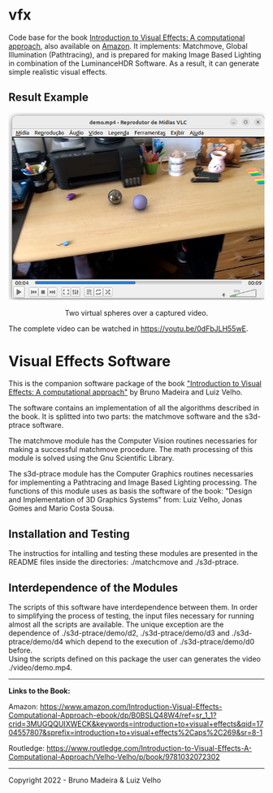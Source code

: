 # vfx
Code base for the book <a href="https://www.routledge.com/Introduction-to-Visual-Effects-A-Computational-Approach/Velho-Velho/p/book/9781032072302">Introduction to Visual Effects: A computational approach</a>, also available on <a href="https://www.amazon.com/Introduction-Visual-Effects-Computational-Approach-ebook/dp/B0BSLQ48W4/ref=sr_1_1?crid=3MUGQQUIXWECK&keywords=introduction+to+visual+effects&qid=1704557807&sprefix=introduction+to+visual+effects%2Caps%2C269&sr=8-1">Amazon</a>. It implements: Matchmove, Global Illumination (Pathtracing), and is prepared for making Image Based Lighting in combination of the LuminanceHDR Software. As a result, it can generate simple realistic visual effects.

Result Example
-------------------------
<p align="center"><img src="demo.png"></center></p>
<p align="center">Two virtual spheres over a captured video.</p>

The complete video can be watched in <a href="https://youtu.be/0dFbJLH55wE">https://youtu.be/0dFbJLH55wE</a>.

Visual Effects Software
=======================

This is the companion software package of the book  <a href="https://www.routledge.com/Introduction-to-Visual-Effects-A-Computational-Approach/Velho-Velho/p/book/9781032072302">
"Introduction to Visual Effects: A computational approach"</a> 
by Bruno Madeira and Luiz Velho.

The software contains an implementation of all the
algorithms described in the book.
It is splitted into two parts: the matchmove software
and the s3d-ptrace software.

The matchmove module has the Computer Vision routines
necessaries for making a successful matchmove procedure. 
The math processing of this module is solved using the 
Gnu Scientific Library.

The s3d-ptrace module has the Computer Graphics routines necessaries
for implementing a Pathtracing and Image Based Lighting processing.
The functions of this module uses as basis the software of the book:
"Design and Implementation of 3D Graphics Systems" from: Luiz Velho,
Jonas Gomes and Mario Costa Sousa.  

Installation and Testing
----------------------------

The instructios for intalling and testing these modules are presented
in the README files inside the directories: ./matchcmove and ./s3d-ptrace.

Interdependence of the Modules
------------------------------

The scripts of this software have interdependence between them.
In order to simplifying the process of testing, the
input files necessary for running almost all the scripts are available.
The unique exception are the dependence of 
./s3d-ptrace/demo/d2, ./s3d-ptrace/demo/d3 and ./s3d-ptrace/demo/d4
 which depend to the execution of ./s3d-ptrace/demo/d0 before.  
Using the scripts defined on this package the user can generates
 the video ./video/demo.mp4.

<hr>

<b>Links to the Book:</b>

Amazon: https://www.amazon.com/Introduction-Visual-Effects-Computational-Approach-ebook/dp/B0BSLQ48W4/ref=sr_1_1?crid=3MUGQQUIXWECK&keywords=introduction+to+visual+effects&qid=1704557807&sprefix=introduction+to+visual+effects%2Caps%2C269&sr=8-1

Routledge: https://www.routledge.com/Introduction-to-Visual-Effects-A-Computational-Approach/Velho-Velho/p/book/9781032072302

<hr>

Copyright 2022 - Bruno Madeira & Luiz Velho

